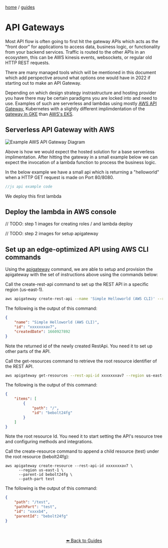 <p><a href="/">home</a> / <a href="/guides">guides</a></p>
<div class="rainbow-retro"></div>

<h1>API Gateways</h1>

Most API flow is often going to first hit the gateway APIs which acts as the "front door" for applications to access data, business logic, or functionality from your backend services. Traffic is routed to the other APIs in an ecosystem, this can be AWS kinesis events, websockets, or regular old HTTP REST requests.  

There are many managed tools which will be mentioned in this document which add perspective around what options one would have in 2022 if starting out to make an API Gateway. 

Depending on which design strategy instrastructure and hosting provider you have there may be certain paradigms you are locked into and need to use. Examples of such are serverless and lambdas using mostly [AWS API Gateway](https://aws.amazon.com/api-gateway/), Kubernetes with a slightly different implimdentation of the [gateway in GKE](https://cloud.google.com/kubernetes-engine/docs/concepts/gateway-api) than [AWS's EKS](https://aws.amazon.com/blogs/containers/integrate-amazon-api-gateway-with-amazon-eks/).  

## Serverless API Gateway with AWS

![Example AWS API Gateway Diagram](https://d1.awsstatic.com/serverless/New-API-GW-Diagram.c9fc9835d2a9aa00ef90d0ddc4c6402a2536de0d.png)

Above is how we would expect the hosted solution for a base serverless implimentation. After hitting the gateway in a small example below we can expect the invocation of a lambda function to process the business logic. 

In the below example we have a small api which is returning a "helloworld" when a HTTP GET request is made on Port 80/8080. 


```js
//js api example code

```

We deploy this first lambda 

## Deploy the lambda in AWS console

// TODO: step 1 images for creating roles / and lambda deploy 

// TODO: step 2 images for setup apigateway 



## Set up an edge-optimized API using AWS CLI commands

Using the [apigateway](https://docs.aws.amazon.com/cli/latest/reference/apigateway/index.html) command, we are able to setup and provision the apigateway with the set of instructions above using the commands below: 

 Call the create-rest-api command to set up the REST API in a specific region (us-east-1). 
 
```bash
aws apigateway create-rest-api --name 'Simple Helloworld (AWS CLI)' --region us-east-1
```

The following is the output of this command:

```json
{
    "name": "Simple Helloworld (AWS CLI)", 
    "id": "xxxxxxxav7", 
    "createdDate": 1660927892
}
```
Note the returned id of the newly created RestApi. You need it to set up other parts of the API.

Call the get-resources command to retrieve the root resource identifier of the REST API. 

```bash
aws apigateway get-resources --rest-api-id xxxxxxxav7 --region us-east-1
```

The following is the output of this command:

```json
{
    "items": [
        {
            "path": "/", 
            "id": "bebolt24fg"
        }
    ]
}
```

Note the root resource Id. You need it to start setting the API's resource tree and configuring methods and integrations.

Call the create-resource command to append a child resource (test) under the root resource (bebolt24fg):

```
aws apigateway create-resource --rest-api-id xxxxxxxav7 \
      --region us-east-1 \
      --parent-id bebolt24fg \
      --path-part test
```

The following is the output of this command:

```json
{
    "path": "/test", 
    "pathPart": "test", 
    "id": "xxxxb4", 
    "parentId": "bebolt24fg"
}
```
 
<p class="spacers"> <br /></p>
<div align="center" >
  <p>
    <a href="https://beau.sh/guides/">⬅️ Back to Guides</a>
  </p>
</div>
